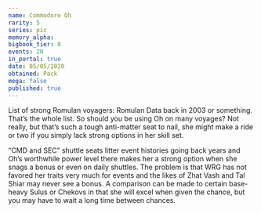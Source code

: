 ```yaml
---
name: Commodore Oh
rarity: 5
series: pic
memory_alpha:
bigbook_tier: 8
events: 20
in_portal: true
date: 05/05/2020
obtained: Pack
mega: false
published: true
---
```


List of strong Romulan voyagers: Romulan Data back in 2003 or something. That’s the whole list. So should you be using Oh on many voyages? Not really, but that’s such a tough anti-matter seat to nail, she might make a ride or two if you simply lack strong options in her skill set. 

“CMD and SEC” shuttle seats litter event histories going back years and Oh’s worthwhile power level there makes her a strong option when she snags a bonus or even on daily shuttles. The problem is that WRG has not favored her traits very much for events and the likes of Zhat Vash and Tal Shiar may never see a bonus. A comparison can be made to certain base-heavy Sulus or Chekovs in that she will excel when given the chance, but you may have to wait a long time between chances.
